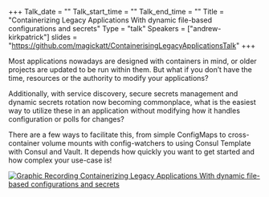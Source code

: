 +++
Talk_date = ""
Talk_start_time = ""
Talk_end_time = ""
Title = "Containerizing Legacy Applications With dynamic file-based configurations and secrets"
Type = "talk"
Speakers = ["andrew-kirkpatrick"]
slides = "https://github.com/magickatt/ContainerisingLegacyApplicationsTalk"
+++

Most applications nowadays are designed with containers in mind, or older projects are updated to be run within them. But what if you don’t have the time, resources or the authority to modify your applications?

Additionally, with service discovery, secure secrets management and dynamic secrets rotation now becoming commonplace, what is the easiest way to utilize these in an application without modifying how it handles configuration or polls for changes?

There are a few ways to facilitate this, from simple ConfigMaps to cross-container volume mounts with config-watchers to using Consul Template with Consul and Vault. It depends how quickly you want to get started and how complex your use-case is!

<a href="https://assets.devopsdays.org/events/2019/toronto/AndrewKirkpatrick_LegacyAppConf_Lg.jpg" target="_blank"><img src="https://assets.devopsdays.org/events/2019/toronto/AndrewKirkpatrick_LegacyAppConf.png" alt="Graphic Recording Containerizing Legacy Applications With dynamic file-based configurations and secrets" /></a>